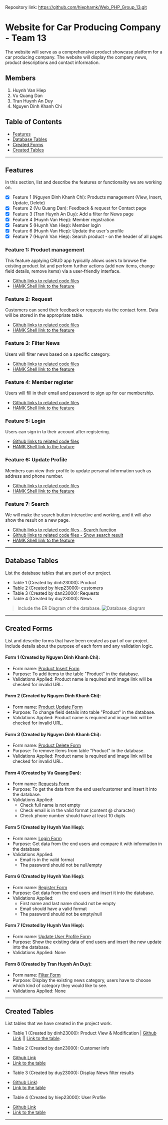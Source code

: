Repository link:
https://github.com/hiephamk/Web_PHP_Group_13.git

# Website for Car Producing Company - Team 13

The website will serve as a comprehensive product showcase platform for a car producing company. The website will display the company news, product descriptions and contact information.

## Members
1. Huynh Van Hiep
2. Vu Quang Dan
3. Tran Huynh An Duy
4. Nguyen Dinh Khanh Chi

## Table of Contents
- [Features](#features)
- [Database Tables](#database-tables)
- [Created Forms](#created-forms)
- [Created Tables](#created-tables)

---

## Features

In this section, list and describe the features or functionality we are working on.

- [x] Feature 1 (Nguyen Dinh Khanh Chi): Products management (View, Insert, Update, Delete)
- [x] Feature 2 (Vu Quang Dan): Feedback & request for Contact page
- [x] Feature 3 (Tran Huynh An Duy): Add a filter for News page
- [x] Feature 4 (Huynh Van Hiep): Member registration 
- [x] Feature 5 (Huynh Van Hiep): Member login
- [x] Feature 6 (Huynh Van Hiep): Update the user's profile
- [x] Feature 7 (Huynh Van Hiep): Search product - on the header of all pages

### Feature 1: Product management
This feature applying CRUD app typically allows users to browse the existing product list and perform further actions (add new items, change field details, remove items) via a user-friendly interface.
- [Github links to related code files](https://github.com/hiephamk/Web_PHP_Group_13/blob/main/product-manage.php)
- [HAMK Shell link to the feature](http://shell.hamk.fi/~dinh23000/team-13-project/product-manage.php)

### Feature 2: Request
Customers can send their feedback or requests via the contact form. Data will be stored in the appropriate table.
- [Github links to related code files](https://github.com/hiephamk/Web_PHP_Group_13/blob/main/Contact.php)
- [HAMK Shell link to the feature](http://shell.hamk.fi/~dan23000/Web_PHP_Group_13/Contact.php)

### Feature 3: Filter News
Users will filter news based on a specific category.
- [Github links to related code files](https://github.com/hiephamk/Web_PHP_Group_13/blob/main/News-filter.php)
- [HAMK Shell link to the feature](http://shell.hamk.fi/~duy23000/Team-13/News-filter.php)

### Feature 4: Member register
Users will fill in their email and password to sign up for our membership.
- [Github links to related code files](https://github.com/hiephamk/Web_PHP_Group_13/blob/main/register.php)
- [HAMK Shell link to the feature](http://shell.hamk.fi/~hiep23000/Web_php_group_13/register.php)

### Feature 5: Login
Users can sign in to their account after registering.
- [Github links to related code files](https://github.com/hiephamk/Web_PHP_Group_13/blob/main/login.php)
- [HAMK Shell link to the feature](http://shell.hamk.fi/~hiep23000/Web_php_group_13/login.php)

### Feature 6: Update Profile
Members can view their profile to update personal information such as address and phone number.
- [Github links to related code files](https://github.com/hiephamk/Web_PHP_Group_13/blob/main/profile.php)
- [HAMK Shell link to the feature](http://shell.hamk.fi/~hiep23000/Web_php_group_13/profile.php)

### Feature 7: Search
We will make the search button interactive and working, and it will also show the result on a new page.
- [Github links to related code files - Search function](https://github.com/hiephamk/Web_PHP_Group_13/blob/main/search.php)
- [Github links to related code files - Show search result](https://github.com/hiephamk/Web_PHP_Group_13/blob/main/product-search.php)
- [HAMK Shell link to the feature](http://shell.hamk.fi/~hiep23000/Web_php_group_13/product-search.php)


---

## Database Tables

List the database tables that are part of our project. 

- Table 1 (Created by dinh23000): Product
- Table 2 (Created by hiep23000): customers
- Table 3 (Created by dan23000): Requests
- Table 4 (Created by duy23000): News

> Include the ER Diagram of the database. 
![Database_diagram](./img/Database_diagram.png)

---

## Created Forms

List and describe forms that have been created as part of our project. Include details about the purpose of each form and any validation logic.

#### Form 1 (Created by Nguyen Dinh Khanh Chi):
 - Form name: [Product Insert Form](https://github.com/hiephamk/Web_PHP_Group_13/blob/main/product-create.php) 
 - Purpose: To add items to the table "Product" in the database.
 - Validations Applied: Product name is required and image link will be checked for invalid URL.

#### Form 2 (Created by Nguyen Dinh Khanh Chi):
 - Form name: [Product Update Form](https://github.com/hiephamk/Web_PHP_Group_13/blob/main/product-edit.php) 
 - Purpose: To change field details into table "Product" in the database.
 - Validations Applied: Product name is required and image link will be checked for invalid URL.

 #### Form 3 (Created by Nguyen Dinh Khanh Chi):
 - Form name: [Product Delete Form](https://github.com/hiephamk/Web_PHP_Group_13/blob/main/product-delete.php) 
 - Purpose: To remove items from table "Product" in the database.
 - Validations Applied: Product name is required and image link will be checked for invalid URL.

#### Form 4 (Created by Vu Quang Dan):
 - Form name: [Requests Form](https://github.com/hiephamk/Web_PHP_Group_13/blob/main/Contact.php)
 - Purpose: To get the data from the end user/customer and insert it into the database.
 - Validations Applied:
   + Check full name is not empty
   + Check email is in the valid format (content @ character)
   + Check phone number should have at least 10 digits

#### Form 5 (Created by Huynh Van Hiep):
 - Form name: [Login Form](https://github.com/hiephamk/Web_PHP_Group_13/blob/main/login.php)  
 - Purpose: Get data from the end users and compare it with information in the database
 - Validations Applied:
   + Email is in the valid format
   + The password should not be null/empty

#### Form 6 (Created by Huynh Van Hiep):
 - Form name: [Register Form](https://github.com/hiephamk/Web_PHP_Group_13/blob/main/register.php)
 - Purpose: Get data from the end users and insert it into the database.
 - Validations Applied:
   + First name and last name should not be empty
   + Email should have a valid format
   + The password should not be empty/null
  
#### Form 7 (Created by Huynh Van Hiep):
 - Form name: [Update User Profile Form](https://github.com/hiephamk/Web_PHP_Group_13/blob/main/update-profile.php)
 - Purpose: Show the existing data of end users and insert the new update into the database.
 - Validations Applied: None

#### Form 8 (Created by Tran Huynh An Duy):
 - Form name: [Filter Form](https://github.com/hiephamk/Web_PHP_Group_13/blob/main/filter-news.php)
 - Purpose: Display the existing news category, users have to choose which kind of category they would like to see.
 - Validations Applied: None

---

## Created Tables

List tables that we have created in the project work.

- Table 1 (Created by dinh23000): Product View & Modification | [Github Link](https://github.com/hiephamk/Web_PHP_Group_13/blob/main/product-manage.php) || [Link to the table](http://shell.hamk.fi/~dinh23000/team-13-project/product-manage.php).

- Table 2 (Created by dan23000): Customer info 
 + [Github Link](https://github.com/hiephamk/Web_PHP_Group_13/blob/main/customer-info.php)
 + [Link to the table](http://shell.hamk.fi/~dan23000/Web_PHP_Group_13/customer-info.php)

- Table 3 (Created by duy23000): Display News filter results
 + [Github Link](https://github.com/hiephamk/Web_PHP_Group_13/blob/main/display-data.php))
 + [Link to the table](http://shell.hamk.fi/~duy23000/Web_PHP_Group_13/News-filter.php)

- Table 4 (Created by hiep23000): User Profile
 + [Github Link](https://github.com/hiephamk/Web_PHP_Group_13/blob/main/profile.php)
 + [Link to the table](http://shell.hamk.fi/~hiep23000/Web_php_group_13/profile.php)
---

